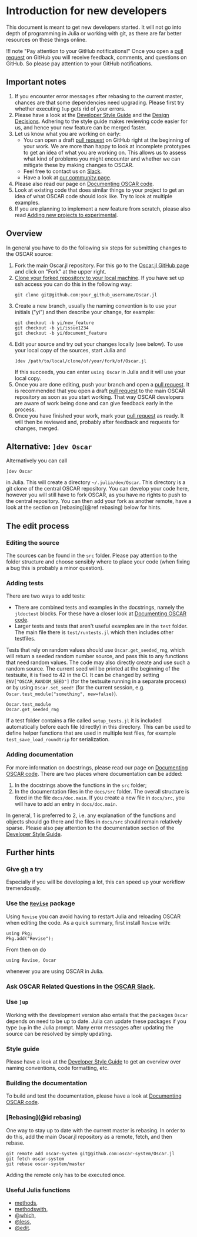 # Introduction for new developers
This document is meant to get new developers started. It will not go into depth
of programming in Julia or working with git, as there are far better resources
on these things online.

!!! note "Pay attention to your GitHub notifications!"
    Once you open a [pull request](https://docs.github.com/en/pull-requests/collaborating-with-pull-requests/proposing-changes-to-your-work-with-pull-requests/creating-a-pull-request) on GitHub you will receive feedback, comments,
    and questions on GitHub. So please pay attention to your GitHub
    notifications.

## Important notes
1. If you encounter error messages after rebasing to the current master, chances
   are that some dependencies need upgrading. Please first try whether
   executing `]up` gets rid of your errors.
2. Please have a look at the [Developer Style Guide](@ref) and the [Design
   Decisions](@ref). Adhering to the style guide makes reviewing code easier
   for us, and hence your new feature can be merged faster.
3. Let us know what you are working on early:
   - You can open a draft [pull request](https://docs.github.com/en/pull-requests/collaborating-with-pull-requests/proposing-changes-to-your-work-with-pull-requests/creating-a-pull-request) on GitHub right at the beginning of your
     work. We are more than happy to look at incomplete prototypes to get an
     idea of what you are working on. This allows us to assess what kind of
     problems you might encounter and whether we can mitigate these by making
     changes to OSCAR.
   - Feel free to contact us on
     [Slack](https://oscar-system.org/slack).
   - Have a look at [our community page](https://www.oscar-system.org/community/).
4. Please also read our page on [Documenting OSCAR code](@ref).
5. Look at existing code that does similar things to your project to get an
   idea of what OSCAR code should look like. Try to look at multiple examples.
6. If you are planning to implement a new feature from scratch, please also read
   [Adding new projects to experimental](@ref).

## Overview
In general you have to do
the following six steps for submitting changes to the OSCAR source:

1. Fork the main Oscar.jl repository. For this go to the [Oscar.jl GitHub
   page](https://github.com/oscar-system/Oscar.jl) and click on "Fork" at the
   upper right.
2. [Clone your forked repository to your local
   machine](https://docs.github.com/en/repositories/creating-and-managing-repositories/cloning-a-repository).
   If you have set up ssh access you can do this in the following way:
   ```
   git clone git@github.com:your_github_username/Oscar.jl
   ```
3. Create a new branch, usually the naming convention is to use your initials
   ("yi") and then describe your change, for example:
   ```
   git checkout -b yi/new_feature
   git checkout -b yi/issue1234
   git checkout -b yi/document_feature
   ```
4. Edit your source and try out your changes locally (see below). To use your local copy of
   the sources, start Julia and
   ```
   ]dev /path/to/local/clone/of/your/fork/of/Oscar.jl
   ```
   If this succeeds, you can enter `using Oscar` in Julia and it will use your local
   copy.
5. Once you are done editing, push your branch and open a [pull request](https://docs.github.com/en/pull-requests/collaborating-with-pull-requests/proposing-changes-to-your-work-with-pull-requests/creating-a-pull-request). It is
   recommended that you open a draft [pull request](https://docs.github.com/en/pull-requests/collaborating-with-pull-requests/proposing-changes-to-your-work-with-pull-requests/creating-a-pull-request) to the main OSCAR repository
   as soon as you start working. That way OSCAR developers are aware of work
   being done and can give feedback early in the process.
6. Once you have finished your work, mark your [pull request](https://docs.github.com/en/pull-requests/collaborating-with-pull-requests/proposing-changes-to-your-work-with-pull-requests/creating-a-pull-request) as ready. It will
   then be reviewed and, probably after feedback and requests for changes,
   merged.

## Alternative: `]dev Oscar`

Alternatively you can call
```
]dev Oscar
```
in Julia. This will create a directory `~/.julia/dev/Oscar`. This directory is
a git clone of the central OSCAR repository. You can develop your code here,
however you will still have to fork OSCAR, as you have no rights to push to the
central repository. You can then add your fork as another remote, have a look
at the section on [rebasing](@ref rebasing) below for hints.


## The edit process
### Editing the source
The sources can be found in the `src` folder. Please pay attention to the
folder structure and choose sensibly where to place your code (when fixing a
bug this is probably a minor question).

### Adding tests
There are two ways to add tests:
  - There are combined tests and examples in the docstrings, namely the
    `jldoctest` blocks. For these have a closer look at [Documenting OSCAR
    code](@ref).
  - Larger tests and tests that aren't useful examples are in the `test`
    folder. The main file there is `test/runtests.jl` which then includes other
    testfiles. 

Tests that rely on random values should use `Oscar.get_seeded_rng`, which will
return a seeded random number source, and pass this to any functions that need
random values.  The code may also directly create and use such a random source.
The current seed will be printed at the beginning of the testsuite, it is fixed
to 42 in the CI. It can be changed by setting `ENV["OSCAR_RANDOM_SEED"]` (for
the testsuite running in a separate process) or by using `Oscar.set_seed!` (for
the current session, e.g. `Oscar.test_module("something", new=false)`).

```@docs
Oscar.test_module
Oscar.get_seeded_rng
```

If a test folder contains a file called `setup_tests.jl` it is included
automatically before each file (directly) in this directory. This can be used
to define helper functions that are used in multiple test files, for example
`test_save_load_roundtrip` for serialization.

### Adding documentation
For more information on docstrings, please read our page on [Documenting OSCAR
code](@ref).  There are two places where documentation can be added:
1. In the docstrings above the functions in the `src` folder;
2. In the documentation files in the `docs/src` folder. The overall structure
   is fixed in the file `docs/doc.main`. If you create a new file in
   `docs/src`, you will have to add an entry in `docs/doc.main`.

In general, 1 is preferred to 2, i.e. any explanation of the functions and
objects should go there and the files in `docs/src` should remain relatively
sparse. Please also pay attention to the documentation section of the
[Developer Style Guide](@ref).


## Further hints

### Give [gh](https://github.com/cli/cli) a try
Especially if you will be developing a lot, this can speed up your workflow
tremendously.

### Use the [`Revise`](https://github.com/timholy/Revise.jl) package
Using `Revise` you can avoid having to restart Julia and reloading OSCAR when
editing the code. As a quick summary, first install `Revise` with:
```
using Pkg;
Pkg.add("Revise");
```
From then on do
```
using Revise, Oscar
```
whenever you are using OSCAR in Julia.

### Ask OSCAR Related Questions in the [OSCAR Slack](https://oscar-system.org/slack).

### Use `]up`
Working with the development version also entails that the packages `Oscar`
depends on need to be up to date. Julia can update these packages if you type
`]up` in the Julia prompt. Many error messages after updating the source can be
resolved by simply updating.

### Style guide
Please have a look at the [Developer Style Guide](@ref) to get an overview over
naming conventions, code formatting, etc.

### Building the documentation
To build and test the documentation, please have a look at [Documenting OSCAR
code](@ref).

### [Rebasing](@id rebasing)
One way to stay up to date with the current master is rebasing. In order to do
this, add the main Oscar.jl repository as a remote, fetch, and then rebase.
```
git remote add oscar-system git@github.com:oscar-system/Oscar.jl
git fetch oscar-system
git rebase oscar-system/master
```
Adding the remote only has to be executed once.

### Useful Julia functions

- [methods](https://docs.julialang.org/en/v1/base/base/#Base.methods),
- [methodswith](https://docs.julialang.org/en/v1/stdlib/InteractiveUtils/#InteractiveUtils.methodswith),
- [@which](https://docs.julialang.org/en/v1/stdlib/InteractiveUtils/#InteractiveUtils.@which),
- [@less](https://docs.julialang.org/en/v1/stdlib/InteractiveUtils/#InteractiveUtils.@less),
- [@edit](https://docs.julialang.org/en/v1/stdlib/InteractiveUtils/#InteractiveUtils.@edit).
